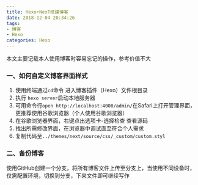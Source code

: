```yaml
---
title: Hexo+NexT搭建博客
date: 2018-12-04 20:34:26
tags: 
- 博客
- Hexo
categories: Hexo
---
```

本文主要记载本人使用博客时容易忘记的操作，参考价值不大<!--more-->

### 一、如何自定义博客界面样式
1. 使用终端通过`cd`命令 进入博客插件（Hexo）文件根目录
2. 执行 `hexo server`启动本地服务器
3. 可用命令行`open http://localhost:4000/admin/`在Safari上打开管理界面，更推荐使用谷歌浏览器（个人使用谷歌浏览器）
4. 在谷歌浏览器界面，右键点出选项卡-选择检查 查看源码
5. 找出所需修改界面，在浏览器中调试直至符合个人需求
6. 复制代码至`../themes/next/source/css/_custom/custom.styl` 

### 二、备份博客
使用GitHub创建一个分支，将所有博客文件上传至分支上，当使用不同设备时，仅需配置环境，切换到分支，下来文件即可继续写作
